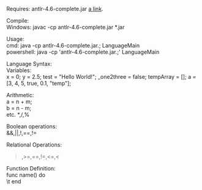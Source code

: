 Requires: antlr-4.6-complete.jar [a link](http://www.antlr.org/download.html).  
  
Compile:   
    Windows: javac -cp antlr-4.6-complete.jar *.jar  
  
Usage:  
    cmd: java -cp antlr-4.6-complete.jar.; LanguageMain  
    powershell: java -cp 'antlr-4.6-complete.jar.;' LanguageMain  
  
Language Syntax:  
Variables:  
x = 0;
y = 2.5;
test = "Hello World!";
_one2three = false;
tempArray = [];
a = [3, 4, 5, true, 0.1, "temp"];
  
Arithmetic:  
a = n + m;  
b = n - m;  
etc. *,/,%  
  
Boolean operations:  
&&,||,!,==,!=  
  
Relational Operations:
>,>=,==,!=,<=,<  
  
Function Definition:  
func name() do  
	\t
end  